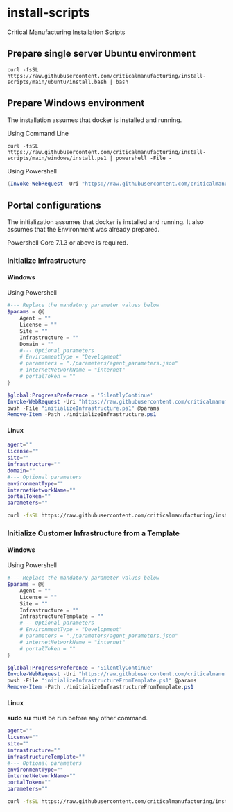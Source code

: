 # install-scripts
Critical Manufacturing Installation Scripts

## Prepare single server Ubuntu environment

```
curl -fsSL https://raw.githubusercontent.com/criticalmanufacturing/install-scripts/main/ubuntu/install.bash | bash
```

## Prepare Windows environment

The installation assumes that docker is installed and running.

Using Command Line

```
curl -fsSL https://raw.githubusercontent.com/criticalmanufacturing/install-scripts/main/windows/install.ps1 | powershell -File -
```
Using Powershell

```powershell
(Invoke-WebRequest -Uri "https://raw.githubusercontent.com/criticalmanufacturing/install-scripts/main/windows/install.ps1").Content | powershell -File -
```

## Portal configurations

The initialization assumes that docker is installed and running.
It also assumes that the Environment was already prepared.

Powershell Core 7.1.3 or above is required.

### Initialize Infrastructure

#### Windows

Using Powershell

```powershell
#--- Replace the mandatory parameter values below
$params = @{
    Agent = ""
    License = ""
    Site = ""
    Infrastructure = ""
    Domain = ""
    #--- Optional parameters
    # EnvironmentType = "Development"
    # parameters = "./parameters/agent_parameters.json"
    # internetNetworkName = "internet"
    # portalToken = ""
}

$global:ProgressPreference = 'SilentlyContinue'
Invoke-WebRequest -Uri "https://raw.githubusercontent.com/criticalmanufacturing/install-scripts/main/windows/portal/initializeInfrastructure.ps1" -OutFile "./initializeInfrastructure.ps1"
pwsh -File "initializeInfrastructure.ps1" @params
Remove-Item -Path ./initializeInfrastructure.ps1
```
#### Linux

```bash
agent=""
license=""
site=""
infrastructure=""
domain=""
#--- Optional parameters
environmentType=""
internetNetworkName=""
portalToken=""
parameters=""

curl -fsSL https://raw.githubusercontent.com/criticalmanufacturing/install-scripts/main/ubuntu/portal/initializeInfrastructure.bash | bash -s -- --agent "$agent" --license "$license" --site "$site" --infrastructure "$infrastructure" --domain "$domain" --environmentType "$environmentType" --internetNetworkName "$internetNetworkName" --portalToken "$portalToken" --parameters "$parameters"
```

### Initialize Customer Infrastructure from a Template
#### Windows

Using Powershell

```powershell
#--- Replace the mandatory parameter values below
$params = @{
    Agent = ""
    License = ""
    Site = ""
    Infrastructure = ""
    InfrastructureTemplate = ""
    #--- Optional parameters
    # EnvironmentType = "Development"
    # parameters = "./parameters/agent_parameters.json"
    # internetNetworkName = "internet"
    # portalToken = ""
}

$global:ProgressPreference = 'SilentlyContinue'
Invoke-WebRequest -Uri "https://raw.githubusercontent.com/criticalmanufacturing/install-scripts/main/windows/portal/initializeInfrastructureFromTemplate.ps1" -OutFile "./initializeInfrastructureFromTemplate.ps1"
pwsh -File "initializeInfrastructureFromTemplate.ps1" @params
Remove-Item -Path ./initializeInfrastructureFromTemplate.ps1
```
#### Linux


**sudo su** must be run before any other command. 


```bash
agent=""
license=""
site=""
infrastructure=""
infrastructureTemplate=""
#--- Optional parameters
environmentType=""
internetNetworkName=""
portalToken=""
parameters=""

curl -fsSL https://raw.githubusercontent.com/criticalmanufacturing/install-scripts/main/ubuntu/portal/initializeInfrastructure.bash | bash -s -- --agent "$agent" --license "$license" --site "$site" --infrastructure "$infrastructure" --infrastructureTemplate "$infrastructureTemplate" --environmentType "$environmentType" --internetNetworkName "$internetNetworkName" --portalToken "$portalToken" --parameters "$parameters"
```